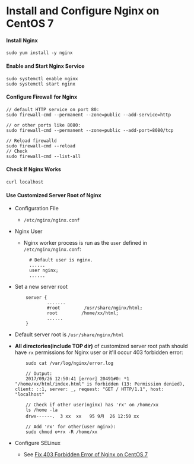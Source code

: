 # Install and Configure Nginx on CentOS 7

#### Install Nginx

    sudo yum install -y nginx

#### Enable and Start Nginx Service

    sudo systemctl enable nginx
    sudo systemctl start nginx

#### Configure Firewall for Nginx

    // default HTTP service on port 80:
    sudo firewall-cmd --permanent --zone=public --add-service=http
    
    // or other ports like 8080:
    sudo firewall-cmd --permanent --zone=public --add-port=8080/tcp
    
    // Reload firewalld
    sudo firewall-cmd --reload
    // Check
    sudo firewall-cmd --list-all

#### Check If Nginx Works

    curl localhost

#### Use Customized Server Root of Nginx
* Configuration File
  * `/etc/nginx/nginx.conf`

* Nginx User
  * Nginx worker process is run as the `user` defined in `/etc/nginx/nginx.conf`:

          # Default user is nginx.
          ......
          user nginx;
          ......

* Set a new server root

          server {
                  .......
                  #root         /usr/share/nginx/html;
                  root         /home/xx/html;
                  ......
          }

* Default server root is `/usr/share/nginx/html`
* **All directories(include TOP dir)** of customized server root path should have `rx` permissions for Nginx user or it'll occur 403 forbidden error:

          sudo cat /var/log/nginx/error.log

          // Output:
          2017/09/26 12:50:41 [error] 20491#0: *1 "/home/xx/html/index.html" is forbidden (13: Permission denied), client: ::1, server: _, request: "GET / HTTP/1.1", host: "localhost"

          // Check if other user(nginx) has 'rx' on /home/xx
          ls /home -la
          drwx------.  3 xx  xx   95 9月  26 12:50 xx

          // Add 'rx' for other(user nginx):
          sudo chmod o+rx -R /home/xx

* Configure SELinux
  * See [Fix 403 Forbidden Error of Nginx on CentOS 7](https://github.com/northbright/Notes/blob/master/nginx/configure-selinux-to-fix-403-forbidden-error-of-nginx-on-centos.md)
